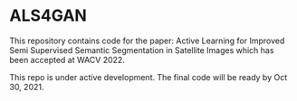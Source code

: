 # ALS4GAN
This repository contains code for the paper: Active Learning for Improved Semi Supervised Semantic Segmentation in Satellite Images which has been accepted at WACV 2022.

This repo is under active development. 
The final code will be ready by Oct 30, 2021.

